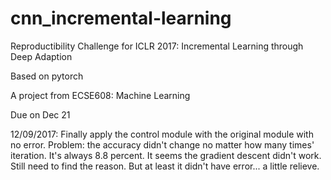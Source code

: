 # cnn_incremental-learning
Reproductibility Challenge for ICLR 2017: Incremental Learning through Deep Adaption

Based on pytorch

A project from ECSE608: Machine Learning

Due on Dec 21

12/09/2017:
Finally apply the control module with the original module with no error.
Problem: the accuracy didn't change no matter how many times' iteration. It's always 8.8 percent.
It seems the gradient descent didn't work. Still need to find the reason. 
But at least it didn't have error... a little relieve. 
